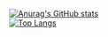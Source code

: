 [![Anurag's GitHub stats](https://github-readme-stats.vercel.app/api?username=edintwi&show_icons=true&theme=dark)](https://github.com/anuraghazra/github-readme-stats&theme=dark)
<br>
[![Top Langs](https://github-readme-stats.vercel.app/api/top-langs/?username=edintwi&layout=compact&show_icons=true&theme=dark)](https://github.com/anuraghazra/github-readme-stats)
